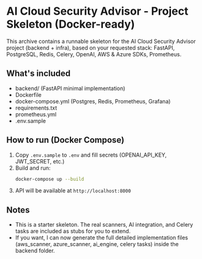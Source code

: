 # AI Cloud Security Advisor - Project Skeleton (Docker-ready)

This archive contains a runnable skeleton for the AI Cloud Security Advisor project (backend + infra),
based on your requested stack: FastAPI, PostgreSQL, Redis, Celery, OpenAI, AWS & Azure SDKs, Prometheus.

## What's included
- backend/ (FastAPI minimal implementation)
- Dockerfile
- docker-compose.yml (Postgres, Redis, Prometheus, Grafana)
- requirements.txt
- prometheus.yml
- .env.sample

## How to run (Docker Compose)
1. Copy `.env.sample` to `.env` and fill secrets (OPENAI_API_KEY, JWT_SECRET, etc.)
2. Build and run:
   ```bash
   docker-compose up --build
   ```
3. API will be available at `http://localhost:8000`

## Notes
- This is a starter skeleton. The real scanners, AI integration, and Celery tasks are included as stubs for you to extend.
- If you want, I can now generate the full detailed implementation files (aws_scanner, azure_scanner, ai_engine, celery tasks) inside the backend folder.